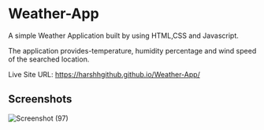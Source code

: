 # Weather-App
A simple Weather Application built by using HTML,CSS and Javascript.

The application provides-temperature, humidity percentage and wind speed of the searched location.

Live Site URL: https://harshhgithub.github.io/Weather-App/

## Screenshots

![Screenshot (97)](https://github.com/harshhgithub/Weather-App/assets/133668600/e8420a48-1a29-482b-aed1-4684d3f0e31d)
